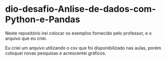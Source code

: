 # dio-desafio-Anlise-de-dados-com-Python-e-Pandas
Neste repositório irei colocar os exemplos fornecido pelo professor, e o arquivo que eu criei.

Eu criei um arquivo utilizando o csv que foi disponibilizado nas aulas, porém coloquei novas pesquisas e acrescentei gráficos. 
